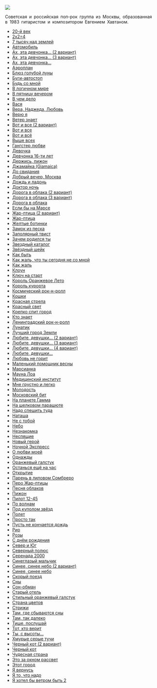 ![](/songs/абв/Браво/bravo.jpg)  

Советская и российская поп-рок группа из Москвы, образованная в 1983 гитаристом и композитором Евгением Хавтаном.

* [20-й век](/songs/абв/Браво/20-й%20век)
* [2х2=4](/songs/абв/Браво/2х2=4)
* [7 тысяч над землей](/songs/абв/Браво/7%20тысяч%20над%20землей)
* [Автомобиль](/songs/абв/Браво/Автомобиль)
* [Ах, эта девчонка... (2 вариант)](/songs/абв/Браво/Ах,%20эта%20девчонка...%20(2%20вариант))
* [Ах, эта девчонка... (3 вариант)](/songs/абв/Браво/Ах,%20эта%20девчонка...%20(3%20вариант))
* [Ах, эта девчонка...](/songs/абв/Браво/Ах,%20эта%20девчонка...)
* [Аэроплан](/songs/абв/Браво/Аэроплан)
* [Блюз голубой луны](/songs/абв/Браво/Блюз%20голубой%20луны)
* [Буги-автостоп](/songs/абв/Браво/Буги-автостоп)
* [Будь со мной](/songs/абв/Браво/Будь%20со%20мной)
* [В логичном мире](/songs/абв/Браво/В%20логичном%20мире)
* [В пятницу вечером](/songs/абв/Браво/В%20пятницу%20вечером)
* [В чем дело](/songs/абв/Браво/В%20чем%20дело)
* [Вася](/songs/абв/Браво/Вася)
* [Вера, Наджеда, Любовь](/songs/абв/Браво/Вера,%20Наджеда,%20Любовь)
* [Верю я](/songs/абв/Браво/Верю%20я)
* [Ветер знает](/songs/абв/Браво/Ветер%20знает)
* [Вот и все (2 вариант)](/songs/абв/Браво/Вот%20и%20все%20(2%20вариант))
* [Вот и все](/songs/абв/Браво/Вот%20и%20все)
* [Вот и всё](/songs/абв/Браво/Вот%20и%20всё)
* [Выше всех](/songs/абв/Браво/Выше%20всех)
* [Гангстер любви](/songs/абв/Браво/Гангстер%20любви)
* [Девочка](/songs/абв/Браво/Девочка)
* [Девчонка 16-ти лет](/songs/абв/Браво/Девчонка%2016-ти%20лет)
* [Держись, пижон](/songs/абв/Браво/Держись,%20пижон)
* [Джамайка (Giamaica)](/songs/абв/Браво/Джамайка%20(Giamaica))
* [До свидания](/songs/абв/Браво/До%20свидания)
* [Добрый вечер, Москва](/songs/абв/Браво/Добрый%20вечер,%20Москва)
* [Дождь и ладонь](/songs/абв/Браво/Дождь%20и%20ладонь)
* [Доктор ночь](/songs/абв/Браво/Доктор%20ночь)
* [Дорога в облака (2 вариант)](/songs/абв/Браво/Дорога%20в%20облака%20(2%20вариант))
* [Дорога в облака (3 вариант)](/songs/абв/Браво/Дорога%20в%20облака%20(3%20вариант))
* [Дорога в облака](/songs/абв/Браво/Дорога%20в%20облака)
* [Если бы на Марсе](/songs/абв/Браво/Если%20бы%20на%20Марсе)
* [Жар-птица (2 вариант)](/songs/абв/Браво/Жар-птица%20(2%20вариант))
* [Жар-птица](/songs/абв/Браво/Жар-птица)
* [Желтые ботинки](/songs/абв/Браво/Желтые%20ботинки)
* [Замок из песка](/songs/абв/Браво/Замок%20из%20песка)
* [Заполярный твист](/songs/абв/Браво/Заполярный%20твист)
* [Зачем родился ты](/songs/абв/Браво/Зачем%20родился%20ты)
* [Звездный каталог](/songs/абв/Браво/Звездный%20каталог)
* [Звёздный шейк](/songs/абв/Браво/Звёздный%20шейк)
* [Как быть](/songs/абв/Браво/Как%20быть)
* [Как жаль, что ты сегодня не со мной](/songs/абв/Браво/Как%20жаль,%20что%20ты%20сегодня%20не%20со%20мной)
* [Как жаль](/songs/абв/Браво/Как%20жаль)
* [Клоун](/songs/абв/Браво/Клоун)
* [Ключ на старт](/songs/абв/Браво/Ключ%20на%20старт)
* [Король Оранжевое Лето](/songs/абв/Браво/Король%20Оранжевое%20Лето)
* [Король курорта](/songs/абв/Браво/Король%20курорта)
* [Космический рок-н-ролл](/songs/абв/Браво/Космический%20рок-н-ролл)
* [Кошки](/songs/абв/Браво/Кошки)
* [Красная стрела](/songs/абв/Браво/Красная%20стрела)
* [Красный свет](/songs/абв/Браво/Красный%20свет)
* [Крепко спит город](/songs/абв/Браво/Крепко%20спит%20город)
* [Кто знает](/songs/абв/Браво/Кто%20знает)
* [Ленинградский рок-н-ролл](/songs/абв/Браво/Ленинградский%20рок-н-ролл)
* [Лунатик](/songs/абв/Браво/Лунатик)
* [Лучший город Земли](/songs/абв/Браво/Лучший%20город%20Земли)
* [Любите, девушки... (2 вариант)](/songs/абв/Браво/Любите,%20девушки...%20(2%20вариант))
* [Любите, девушки... (3 вариант)](/songs/абв/Браво/Любите,%20девушки...%20(3%20вариант))
* [Любите, девушки... (4 вариант)](/songs/абв/Браво/Любите,%20девушки...%20(4%20вариант))
* [Любите, девушки...](/songs/абв/Браво/Любите,%20девушки...)
* [Любовь не горит](/songs/абв/Браво/Любовь%20не%20горит)
* [Маленький помощник весны](/songs/абв/Браво/Маленький%20помощник%20весны)
* [Марсианка](/songs/абв/Браво/Марсианка)
* [Мауна Лоа](/songs/абв/Браво/Мауна%20Лоа)
* [Медицинский институт](/songs/абв/Браво/Медицинский%20институт)
* [Мне грустно и легко](/songs/абв/Браво/Мне%20грустно%20и%20легко)
* [Молодость](/songs/абв/Браво/Молодость)
* [Московский бит](/songs/абв/Браво/Московский%20бит)
* [На планете Гамма](/songs/абв/Браво/На%20планете%20Гамма)
* [На шелковом парашюте](/songs/абв/Браво/На%20шелковом%20парашюте)
* [Надо спешить туда](/songs/абв/Браво/Надо%20спешить%20туда)
* [Наташа](/songs/абв/Браво/Наташа)
* [Не с тобой](/songs/абв/Браво/Не%20с%20тобой)
* [Небо](/songs/абв/Браво/Небо)
* [Незнакомка](/songs/абв/Браво/Незнакомка)
* [Неспящие](/songs/абв/Браво/Неспящие)
* [Новый герой](/songs/абв/Браво/Новый%20герой)
* [Ночной Экспресс](/songs/абв/Браво/Ночной%20Экспресс)
* [О любви моей](/songs/абв/Браво/О%20любви%20моей)
* [Однажды](/songs/абв/Браво/Однажды)
* [Оранжевый галстук](/songs/абв/Браво/Оранжевый%20галстук)
* [Останься ещё на час](/songs/абв/Браво/Останься%20ещё%20на%20час)
* [Открытие](/songs/абв/Браво/Открытие)
* [Парень в лиловом Сомбреро](/songs/абв/Браво/Парень%20в%20лиловом%20Сомбреро)
* [Перо Жар-птицы](/songs/абв/Браво/Перо%20Жар-птицы)
* [Песня облаков](/songs/абв/Браво/Песня%20облаков)
* [Пижон](/songs/абв/Браво/Пижон)
* [Пилот 12-45](/songs/абв/Браво/Пилот%2012-45)
* [По волнам](/songs/абв/Браво/По%20волнам)
* [Под куполом звёзд](/songs/абв/Браво/Под%20куполом%20звёзд)
* [Полет](/songs/абв/Браво/Полет)
* [Просто так](/songs/абв/Браво/Просто%20так)
* [Пусть не кончается дождь](/songs/абв/Браво/Пусть%20не%20кончается%20дождь)
* [Рио](/songs/абв/Браво/Рио)
* [Розы](/songs/абв/Браво/Розы)
* [С днём рождения](/songs/абв/Браво/С%20днём%20рождения)
* [Север и Юг](/songs/абв/Браво/Север%20и%20Юг)
* [Северный полюс](/songs/абв/Браво/Северный%20полюс)
* [Серенада 2000](/songs/абв/Браво/Серенада%202000)
* [Синеглазый мальчик](/songs/абв/Браво/Синеглазый%20мальчик)
* [Синее, синее небо (2 вариант)](/songs/абв/Браво/Синее,%20синее%20небо%20(2%20вариант))
* [Синее, синее небо](/songs/абв/Браво/Синее,%20синее%20небо)
* [Скорый поезд](/songs/абв/Браво/Скорый%20поезд)
* [Сны](/songs/абв/Браво/Сны)
* [Сон-обман](/songs/абв/Браво/Сон-обман)
* [Старый отель](/songs/абв/Браво/Старый%20отель)
* [Стильный оранжевый галстук](/songs/абв/Браво/Стильный%20оранжевый%20галстук)
* [Страна цветов](/songs/абв/Браво/Страна%20цветов)
* [Стрижи](/songs/абв/Браво/Стрижи)
* [Там, где сбываются сны](/songs/абв/Браво/Там,%20где%20сбываются%20сны)
* [Там, так далеко](/songs/абв/Браво/Там,%20так%20далеко)
* [Тише, послушай](/songs/абв/Браво/Тише,%20послушай)
* [Тот, кто верит](/songs/абв/Браво/Тот,%20кто%20верит)
* [Ты, с высоты...](/songs/абв/Браво/Ты,%20с%20высоты...)
* [Хмурые серые тучи](/songs/абв/Браво/Хмурые%20серые%20тучи)
* [Черный кот (2 вариант)](/songs/абв/Браво/Черный%20кот%20(2%20вариант))
* [Черный кот](/songs/абв/Браво/Черный%20кот)
* [Чудесная страна](/songs/абв/Браво/Чудесная%20страна)
* [Это за окном рассвет](/songs/абв/Браво/Это%20за%20окном%20рассвет)
* [Этот город](/songs/абв/Браво/Этот%20город)
* [Я вернусь](/songs/абв/Браво/Я%20вернусь)
* [Я то, что надо](/songs/абв/Браво/Я%20то,%20что%20надо)
* [Я хотел бы ветpом быть 2](/songs/абв/Браво/Я%20хотел%20бы%20ветpом%20быть%202)